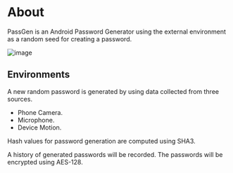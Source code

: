 # About
PassGen is an Android Password Generator using the external environment as a random seed for creating a password.

![image](http://i.imgur.com/2F68fyJ.png)

## Environments
A new random password is generated by using data collected from three sources.
* Phone Camera.
* Microphone.
* Device Motion.

Hash values for password generation are computed using SHA3.

A history of generated passwords will be recorded. The passwords will be encrypted using AES-128.
